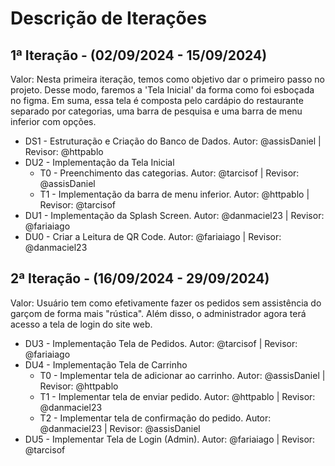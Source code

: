 # Descrição de Iterações


## 1ª Iteração - (02/09/2024 - 15/09/2024)
Valor: Nesta primeira iteração, temos como objetivo dar o primeiro passo no projeto. Desse modo, faremos a 'Tela Inicial' da forma como foi esboçada no figma. Em suma, essa tela é composta pelo cardápio do restaurante separado por categorias, uma barra de pesquisa e uma barra de menu inferior com opções.

- DS1 - Estruturação e Criação do Banco de Dados. Autor: @assisDaniel | Revisor: @httpablo
- DU2 - Implementação da Tela Inicial
    - T0 - Preenchimento das categorias. Autor: @tarcisof | Revisor: @assisDaniel
    - T1 - Implementação da barra de menu inferior. Autor: @httpablo | Revisor: @tarcisof 
- DU1 - Implementação da Splash Screen. Autor: @danmaciel23 | Revisor: @fariaiago
- DU0 - Criar a Leitura de QR Code. Autor: @fariaiago | Revisor: @danmaciel23

## 2ª Iteração - (16/09/2024 - 29/09/2024)
Valor: Usuário tem como efetivamente fazer os pedidos sem assistência do garçom de forma mais "rústica". Além disso, o administrador agora terá acesso a tela de login do site web.

- DU3 - Implementação Tela de Pedidos. Autor: @tarcisof | Revisor: @fariaiago
- DU4 - Implementação Tela de Carrinho
    - T0 - Implementar tela de adicionar ao carrinho. Autor: @assisDaniel | Revisor: @httpablo
    - T1 - Implementar tela de enviar pedido. Autor: @httpablo | Revisor: @danmaciel23
    - T2 - Implementar tela de confirmação do pedido. Autor: @danmaciel23 | Revisor: @assisDaniel
- DU5 - Implementar Tela de Login (Admin). Autor: @fariaiago | Revisor: @tarcisof